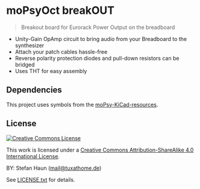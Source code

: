 # moPsyOct breakOUT

> Breakout board for Eurorack Power Output on the breadboard

* Unity-Gain OpAmp circuit to bring audio from your Breadboard to the synthesizer
* Attach your patch cables hassle-free
* Reverse polarity protection diodes and pull-down resistors can be bridged
* Uses THT for easy assembly


## Dependencies

This project uses symbols from the [moPsy-KiCad-resources](https://github.com/moPsy-project/moPsy-KiCad-resources).


## License

[![Creative Commons License](https://i.creativecommons.org/l/by-sa/4.0/88x31.png)](http://creativecommons.org/licenses/by-sa/4.0/)

This work is licensed under a [Creative Commons Attribution-ShareAlike 4.0 International License](http://creativecommons.org/licenses/by-sa/4.0/).

BY: Stefan Haun (mail@tuxathome.de)

See [LICENSE.txt](LICENSE.txt) for details.
